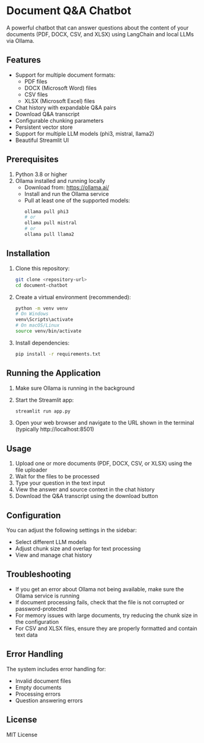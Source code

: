 # Document Q&A Chatbot

A powerful chatbot that can answer questions about the content of your documents (PDF, DOCX, CSV, and XLSX) using LangChain and local LLMs via Ollama.

## Features

- Support for multiple document formats:
  - PDF files
  - DOCX (Microsoft Word) files
  - CSV files
  - XLSX (Microsoft Excel) files
- Chat history with expandable Q&A pairs
- Download Q&A transcript
- Configurable chunking parameters
- Persistent vector store
- Support for multiple LLM models (phi3, mistral, llama2)
- Beautiful Streamlit UI

## Prerequisites

1. Python 3.8 or higher
2. Ollama installed and running locally
   - Download from: https://ollama.ai/
   - Install and run the Ollama service
   - Pull at least one of the supported models:
     ```bash
     ollama pull phi3
     # or
     ollama pull mistral
     # or
     ollama pull llama2
     ```

## Installation

1. Clone this repository:
   ```bash
   git clone <repository-url>
   cd document-chatbot
   ```

2. Create a virtual environment (recommended):
   ```bash
   python -m venv venv
   # On Windows
   venv\Scripts\activate
   # On macOS/Linux
   source venv/bin/activate
   ```

3. Install dependencies:
   ```bash
   pip install -r requirements.txt
   ```

## Running the Application

1. Make sure Ollama is running in the background

2. Start the Streamlit app:
   ```bash
   streamlit run app.py
   ```

3. Open your web browser and navigate to the URL shown in the terminal (typically http://localhost:8501)

## Usage

1. Upload one or more documents (PDF, DOCX, CSV, or XLSX) using the file uploader
2. Wait for the files to be processed
3. Type your question in the text input
4. View the answer and source context in the chat history
5. Download the Q&A transcript using the download button

## Configuration

You can adjust the following settings in the sidebar:
- Select different LLM models
- Adjust chunk size and overlap for text processing
- View and manage chat history

## Troubleshooting

- If you get an error about Ollama not being available, make sure the Ollama service is running
- If document processing fails, check that the file is not corrupted or password-protected
- For memory issues with large documents, try reducing the chunk size in the configuration
- For CSV and XLSX files, ensure they are properly formatted and contain text data

## Error Handling

The system includes error handling for:
- Invalid document files
- Empty documents
- Processing errors
- Question answering errors

## License

MIT License 